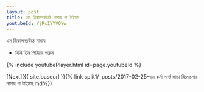 ```yaml
---
layout: post
title: ওম ত্রিকালদরউঠে নামায গা টাইমস
youtubeId: YjRcIYYVOYw
---
```

 
 
 ওম ত্রিকালদরউঠে নামায  
 
 -  যিনি তিন পিরিয়ড পরেন 
 
  
 
  
 
 
 
 
 
 


{% include youtubePlayer.html id=page.youtubeId %}
 
[Next]({{ site.baseurl }}{% link  split1/_posts/2017-02-25-ওম কর্মা সার্ভ ভাঙা বিমোচনায় নামায গা টাইমস.md%})
 
